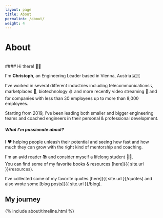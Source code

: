 ```yaml
---
layout: page
title: About
permalink: /about/
weight: 4
---
```


# About
<br>
#### Hi there! 👋🏼

I'm **Christoph**, an Engineering Leader based in Vienna, Austria 🇦🇹

I've worked in several different industries including telecommunications 📞, marketplaces 🤝, biotechnology 🩸 and more recently video streaming 🎥 and for companies with less than 30 employees up to more than 8,000 employees.

Starting from 2019, I've been leading both smaller and bigger engineering teams and coached engineers in their personal & professional development.

##### What I'm passionate about?
I ♥️ helping people unleash their potential and seeing how fast and how much they can grow with the right kind of mentorship and coaching.

I'm an avid reader 📚 and consider myself a lifelong student 🙇🏻.  
You can find some of my favorite books & resources [here]({{ site.url }}/resources).

I've collected some of my favorite quotes [here]({{ site.url }}/quotes) and also wrote some [blog posts]({{ site.url }}/blog).

<!-- <div class="row">
{% include about/skills.html title="Programming Skills" source=site.data.programming-skills %}
{% include about/skills.html title="Other Skills" source=site.data.other-skills %}
</div> -->

## My journey

<div class="row">
{% include about/timeline.html %}
</div>